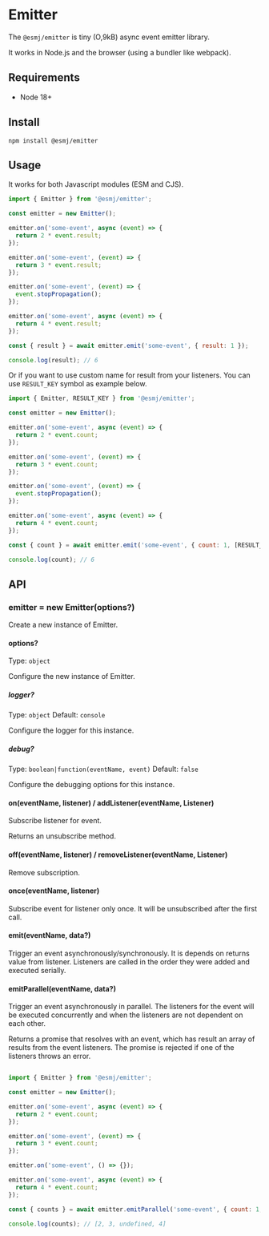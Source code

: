 # Emitter

The `@esmj/emitter` is tiny (O,9kB) async event emitter library.

It works in Node.js and the browser (using a bundler like webpack).

## Requirements

- Node 18+

## Install

```shell
npm install @esmj/emitter
```

## Usage

It works for both Javascript modules (ESM and CJS).

```javascript
import { Emitter } from '@esmj/emitter';

const emitter = new Emitter();

emitter.on('some-event', async (event) => {
  return 2 * event.result;
});

emitter.on('some-event', (event) => {
  return 3 * event.result;
});

emitter.on('some-event', (event) => {
  event.stopPropagation();
});

emitter.on('some-event', async (event) => {
  return 4 * event.result;
});

const { result } = await emitter.emit('some-event', { result: 1 });

console.log(result); // 6

```

Or if you want to use custom name for result from your listeners. You can use `RESULT_KEY` symbol as example below. 

```javascript
import { Emitter, RESULT_KEY } from '@esmj/emitter';

const emitter = new Emitter();

emitter.on('some-event', async (event) => {
  return 2 * event.count;
});

emitter.on('some-event', (event) => {
  return 3 * event.count;
});

emitter.on('some-event', (event) => {
  event.stopPropagation();
});

emitter.on('some-event', async (event) => {
  return 4 * event.count;
});

const { count } = await emitter.emit('some-event', { count: 1, [RESULT_KEY]: 'count' });

console.log(count); // 6

```


## API
### emitter = new Emitter(options?)

Create a new instance of Emitter.

#### options?

Type: `object`

Configure the new instance of Emitter.

##### logger?

Type: `object`
Default: `console`

Configure the logger for this instance.

##### debug?

Type: `boolean|function(eventName, event)`
Default: `false`

Configure the debugging options for this instance.

#### on(eventName, listener) / addListener(eventName, Listener)
Subscribe listener for event.

Returns an unsubscribe method.

#### off(eventName, listener) / removeListener(eventName, Listener)
Remove subscription.

#### once(eventName, listener)
Subscribe event for listener only once. It will be unsubscribed after the first call.

#### emit(eventName, data?)

Trigger an event asynchronously/synchronously. It is depends on returns value from listener. Listeners are called in the order they were added and executed serially.

#### emitParallel(eventName, data?)
Trigger an event asynchronously in parallel. The listeners for the event will be executed concurrently and  when the listeners are not dependent on each other.

Returns a promise that resolves with an event, which has result an array of results from the event listeners. The promise is rejected if one of the listeners throws an error.

```javascript

import { Emitter } from '@esmj/emitter';

const emitter = new Emitter();

emitter.on('some-event', async (event) => {
  return 2 * event.count;
});

emitter.on('some-event', (event) => {
  return 3 * event.count;
});

emitter.on('some-event', () => {});

emitter.on('some-event', async (event) => {
  return 4 * event.count;
});

const { counts } = await emitter.emitParallel('some-event', { count: 1, RESULT_KEY: 'counts' });

console.log(counts); // [2, 3, undefined, 4]
```
